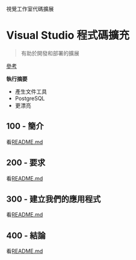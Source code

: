 視覺工作室代碼擴展

# Visual Studio 程式碼擴充

> 有助於開發和部署的擴展

[參考](./REFERENCES.md)

**執行摘要**

-   產生文件工具
-   PostgreSQL
-   更漂亮

## 100 - 簡介

看[README.md](./100/README.md)

## 200 - 要求

看[README.md](./200/README.md)

## 300 - 建立我們的應用程式

看[README.md](./300/README.md)

## 400 - 結論

看[README.md](./400/README.md)
